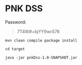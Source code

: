 # PNK DSS

Password: 
> 7T4W#+bjYY9wrS78

    mvn clean compile package install
    
    cd target

    java -jar pnkDss-1.0-SNAPSHOT.jar

